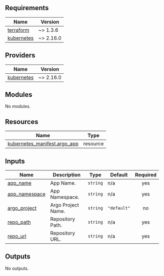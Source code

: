 <!-- BEGIN_TF_DOCS -->
## Requirements

| Name | Version |
|------|---------|
| <a name="requirement_terraform"></a> [terraform](#requirement\_terraform) | ~> 1.3.6 |
| <a name="requirement_kubernetes"></a> [kubernetes](#requirement\_kubernetes) | ~> 2.16.0 |

## Providers

| Name | Version |
|------|---------|
| <a name="provider_kubernetes"></a> [kubernetes](#provider\_kubernetes) | ~> 2.16.0 |

## Modules

No modules.

## Resources

| Name | Type |
|------|------|
| [kubernetes_manifest.argo_app](https://registry.terraform.io/providers/hashicorp/kubernetes/latest/docs/resources/manifest) | resource |

## Inputs

| Name | Description | Type | Default | Required |
|------|-------------|------|---------|:--------:|
| <a name="input_app_name"></a> [app\_name](#input\_app\_name) | App Name. | `string` | n/a | yes |
| <a name="input_app_namespace"></a> [app\_namespace](#input\_app\_namespace) | App Namespace. | `string` | n/a | yes |
| <a name="input_argo_project"></a> [argo\_project](#input\_argo\_project) | Argo Project Name. | `string` | `"default"` | no |
| <a name="input_repo_path"></a> [repo\_path](#input\_repo\_path) | Repository Path. | `string` | n/a | yes |
| <a name="input_repo_url"></a> [repo\_url](#input\_repo\_url) | Repository URL. | `string` | n/a | yes |

## Outputs

No outputs.
<!-- END_TF_DOCS -->